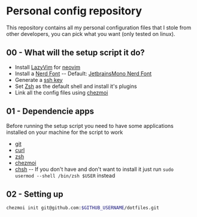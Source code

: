 # Personal config repository

This repository contains all my personal configuration files that I stole from other developers, you can pick what you want (only tested on linux).

## 00 - What will the setup script it do?

- Install [LazyVim](https://www.lazyvim.org/) for [neovim](https://neovim.io/)
- Install a [Nerd Font](https://www.nerdfonts.com/) -- Default: [JetbrainsMono Nerd Font](https://www.nerdfonts.com/)
- Generate a [ssh key](https://docs.github.com/en/authentication/connecting-to-github-with-ssh/generating-a-new-ssh-key-and-adding-it-to-the-ssh-agent)
- Set [Zsh](https://www.zsh.org/) as the default shell and install it's plugins
- Link all the config files using [chezmoi](https://www.chezmoi.io/what-does-chezmoi-do/)

## 01 - Dependencie apps

Before running the setup script you need to have some applications installed on your machine for the script to work

- [git](https://git-scm.com/)
- [curl](https://curl.se/)
- [zsh](https://www.zsh.org/)
- [chezmoi](https://www.chezmoi.io/what-does-chezmoi-do/)
- [chsh](https://linux.die.net/man/1/chsh) -- If you don't have and don't want to install it just run `sudo usermod --shell /bin/zsh $USER` instead


## 02 - Setting up

```bash
chezmoi init git@github.com:$GITHUB_USERNAME/dotfiles.git
```
